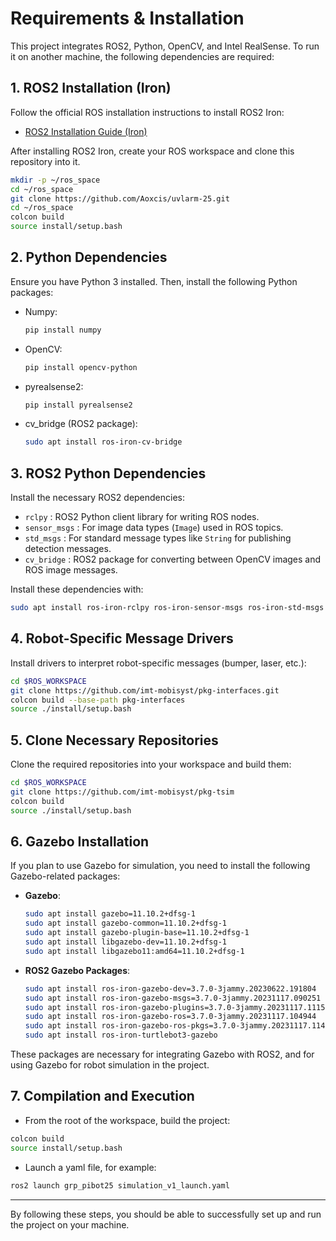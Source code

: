 
# Requirements & Installation

This project integrates ROS2, Python, OpenCV, and Intel RealSense. To run it on another machine, the following dependencies are required:

## 1. ROS2 Installation (Iron)
Follow the official ROS installation instructions to install ROS2 Iron:
- [ROS2 Installation Guide (Iron)](https://docs.ros.org/en/iron/Installation.html)

After installing ROS2 Iron, create your ROS workspace and clone this repository into it.

```bash
mkdir -p ~/ros_space
cd ~/ros_space
git clone https://github.com/Aoxcis/uvlarm-25.git
cd ~/ros_space
colcon build
source install/setup.bash
```

## 2. Python Dependencies
Ensure you have Python 3 installed. Then, install the following Python packages:
- Numpy:
  ```bash
  pip install numpy
  ```
- OpenCV:
  ```bash
  pip install opencv-python
  ```
- pyrealsense2:
  ```bash
  pip install pyrealsense2
  ```
- cv_bridge (ROS2 package):
  ```bash
  sudo apt install ros-iron-cv-bridge
  ```

## 3. ROS2 Python Dependencies
Install the necessary ROS2 dependencies:
- `rclpy` : ROS2 Python client library for writing ROS nodes.
- `sensor_msgs` : For image data types (`Image`) used in ROS topics.
- `std_msgs` : For standard message types like `String` for publishing detection messages.
- `cv_bridge` : ROS2 package for converting between OpenCV images and ROS image messages.

Install these dependencies with:

```bash
sudo apt install ros-iron-rclpy ros-iron-sensor-msgs ros-iron-std-msgs ros-iron-cv-bridge
```

## 4. Robot-Specific Message Drivers
Install drivers to interpret robot-specific messages (bumper, laser, etc.):

```bash
cd $ROS_WORKSPACE
git clone https://github.com/imt-mobisyst/pkg-interfaces.git
colcon build --base-path pkg-interfaces
source ./install/setup.bash
```

## 5. Clone Necessary Repositories
Clone the required repositories into your workspace and build them:

```bash
cd $ROS_WORKSPACE
git clone https://github.com/imt-mobisyst/pkg-tsim
colcon build
source ./install/setup.bash
```

## 6. Gazebo Installation
If you plan to use Gazebo for simulation, you need to install the following Gazebo-related packages:

- **Gazebo**:
  ```bash
  sudo apt install gazebo=11.10.2+dfsg-1
  sudo apt install gazebo-common=11.10.2+dfsg-1
  sudo apt install gazebo-plugin-base=11.10.2+dfsg-1
  sudo apt install libgazebo-dev=11.10.2+dfsg-1
  sudo apt install libgazebo11:amd64=11.10.2+dfsg-1
  ```

- **ROS2 Gazebo Packages**:
  ```bash
  sudo apt install ros-iron-gazebo-dev=3.7.0-3jammy.20230622.191804
  sudo apt install ros-iron-gazebo-msgs=3.7.0-3jammy.20231117.090251
  sudo apt install ros-iron-gazebo-plugins=3.7.0-3jammy.20231117.111548
  sudo apt install ros-iron-gazebo-ros=3.7.0-3jammy.20231117.104944
  sudo apt install ros-iron-gazebo-ros-pkgs=3.7.0-3jammy.20231117.114324
  sudo apt install ros-iron-turtlebot3-gazebo
  ```

These packages are necessary for integrating Gazebo with ROS2, and for using Gazebo for robot simulation in the project.

## 7. Compilation and Execution
- From the root of the workspace, build the project:

```bash
colcon build
source install/setup.bash
```

- Launch a yaml file, for example:

```bash
ros2 launch grp_pibot25 simulation_v1_launch.yaml
```

---

By following these steps, you should be able to successfully set up and run the project on your machine.
